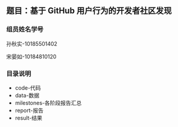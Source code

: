 ## 题目：基于 GitHub 用户行为的开发者社区发现
### 组员姓名学号
孙秋实-10185501402

宋晏如-10184810120

### 目录说明

 - code-代码
 - data-数据
 - milestones-各阶段报告汇总
 - report-报告
 - result-结果